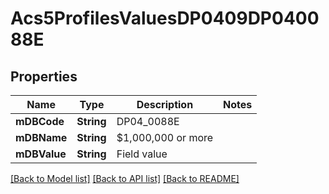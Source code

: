 # Acs5ProfilesValuesDP0409DP040088E

## Properties
Name | Type | Description | Notes
------------ | ------------- | ------------- | -------------
**mDBCode** | **String** | DP04_0088E | 
**mDBName** | **String** | $1,000,000 or more | 
**mDBValue** | **String** | Field value | 

[[Back to Model list]](../README.md#documentation-for-models) [[Back to API list]](../README.md#documentation-for-api-endpoints) [[Back to README]](../README.md)



